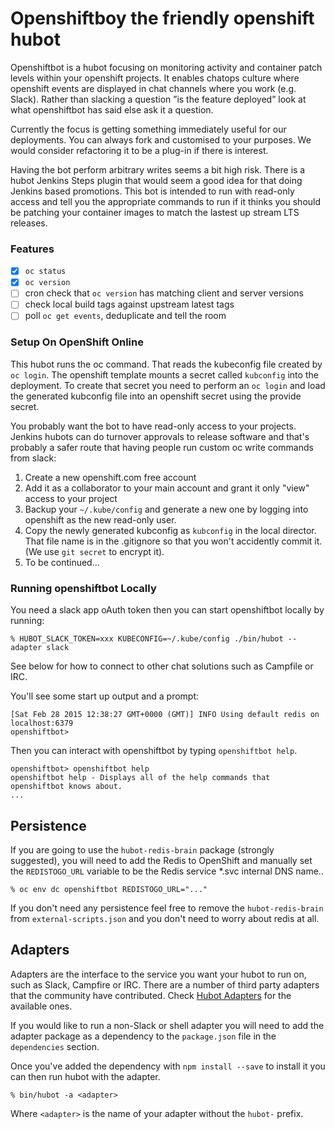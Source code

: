 # Openshiftboy the friendly openshift hubot

Openshiftbot is a hubot focusing on monitoring activity and container patch levels within your openshift projects. It enables chatops culture where openshift events are displayed in chat channels where you work (e.g. Slack). Rather than slacking a question ”is the feature deployed” look at what openshiftbot has said else ask it a question. 

Currently the focus is getting something immediately useful for our deployments. You can always fork and customised to your purposes. We would consider refactoring it to be a plug-in if there is interest. 

Having the bot perform arbitrary writes seems a bit high risk. There is a hubot Jenkins Steps plugin that would seem a good idea for that doing Jenkins based promotions. This bot is intended to run with read-only access and tell you the appropriate commands to run if it thinks you should be patching your container images to match the lastest up stream LTS releases. 

### Features

- [x]  `oc status`
- [x] `oc version`
- [ ] cron check that `oc version` has matching client and server versions
- [ ] check local build tags against upstream latest tags
- [ ] poll `oc get events`, deduplicate and tell the room

### Setup On OpenShift Online

This hubot runs the oc command. That reads the kubeconfig file created by `oc login`. The openshift template mounts a secret called `kubconfig` into the deployment. To create that secret you need to perform an `oc login` and load the generated kubconfig file into an openshift secret using the provide secret. 

You probably want the bot to have read-only access to your projects. Jenkins hubots can do turnover approvals to release software and that's probably a safer route that having people run custom oc write commands from slack:

 1. Create a new openshift.com free account
 1. Add it as a collaborator to your main account and grant it only "view" access to your project 
 1. Backup your `~/.kube/config` and generate a new one by logging into openshift as the new read-only user. 
 1. Copy the newly generated kubconfig as `kubconfig` in the local director. That file name is in the .gitignore so that you won't accidently commit it. (We use `git secret` to encrypt it). 
 1. To be continued...
 

### Running openshiftbot Locally

You need a slack app oAuth token then you can start openshiftbot locally by running:

    % HUBOT_SLACK_TOKEN=xxx KUBECONFIG=~/.kube/config ./bin/hubot --adapter slack

See below for how to connect to other chat solutions such as Campfile or IRC. 

You'll see some start up output and a prompt:

    [Sat Feb 28 2015 12:38:27 GMT+0000 (GMT)] INFO Using default redis on localhost:6379
    openshiftbot>

Then you can interact with openshiftbot by typing `openshiftbot help`.

    openshiftbot> openshiftbot help
    openshiftbot help - Displays all of the help commands that openshiftbot knows about.
    ...

##  Persistence

If you are going to use the `hubot-redis-brain` package (strongly suggested),
you will need to add the Redis to OpenShift and manually
set the `REDISTOGO_URL` variable to be the Redis service *.svc internal DNS name..

    % oc env dc openshiftbot REDISTOGO_URL="..."

If you don't need any persistence feel free to remove the `hubot-redis-brain`
from `external-scripts.json` and you don't need to worry about redis at all.

[redistogo]: https://redistogo.com/

## Adapters

Adapters are the interface to the service you want your hubot to run on, such
as Slack, Campfire or IRC. There are a number of third party adapters that the
community have contributed. Check [Hubot Adapters][hubot-adapters] for the
available ones.

If you would like to run a non-Slack or shell adapter you will need to add
the adapter package as a dependency to the `package.json` file in the
`dependencies` section.

Once you've added the dependency with `npm install --save` to install it you
can then run hubot with the adapter.

    % bin/hubot -a <adapter>

Where `<adapter>` is the name of your adapter without the `hubot-` prefix.

[hubot-adapters]: https://github.com/github/hubot/blob/master/docs/adapters.md
